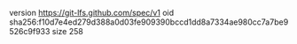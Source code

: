 version https://git-lfs.github.com/spec/v1
oid sha256:f10d7e4ed279d388a0d03fe909390bccd1dd8a7334ae980cc7a7be9526c9f933
size 258
